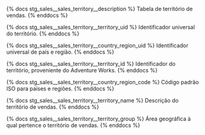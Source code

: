 {% docs stg_sales__sales_territory__description %}
Tabela de território de vendas.
{% enddocs %}

{% docs stg_sales__sales_territory__territory_uid %}
Identificador universal do território.
{% enddocs %}

{% docs stg_sales__sales_territory__country_region_uid %}
Identificador universal de país e região.
{% enddocs %}

{% docs stg_sales__sales_territory__territory_id %}
Identificador do território, proveniente do Adventure Works.
{% enddocs %}

{% docs stg_sales__sales_territory__country_region_code %}
Código padrão ISO para países e regiões.
{% enddocs %}

{% docs stg_sales__sales_territory__territory_name %}
Descrição do território de vendas.
{% enddocs %}

{% docs stg_sales__sales_territory__territory_group %}
Área geográfica à qual pertence o território de vendas.
{% enddocs %}